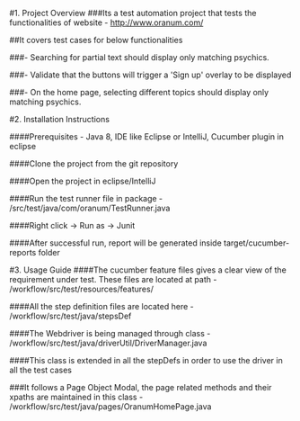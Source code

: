 #1. Project Overview
###Its a test automation project that tests the functionalities of website - http://www.oranum.com/ 

##It covers test cases for below functionalities

###- Searching for partial text should display only matching psychics.

###- Validate that the buttons will trigger a 'Sign up' overlay to be displayed

###- On the home page, selecting different topics should display only matching psychics.

#2. Installation Instructions

####Prerequisites - Java 8, IDE like Eclipse or IntelliJ, Cucumber plugin in eclipse

####Clone the project from the git repository

####Open the project in eclipse/IntelliJ

####Run the test runner file in package - /src/test/java/com/oranum/TestRunner.java

####Right click -> Run as -> Junit

####After successful run, report will be generated inside target/cucumber-reports folder

#3. Usage Guide
####The cucumber feature files gives a clear view of the requirement under test. These files are located at path - /workflow/src/test/resources/features/

####All the step definition files are located here - /workflow/src/test/java/stepsDef

####The Webdriver is being managed through class - /workflow/src/test/java/driverUtil/DriverManager.java

####This class is extended in all the stepDefs in order to use the driver in all the test cases

###It follows a Page Object Modal, the page related methods and their xpaths are maintained in this class - /workflow/src/test/java/pages/OranumHomePage.java
